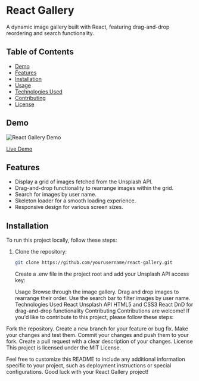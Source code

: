 # React Gallery

A dynamic image gallery built with React, featuring drag-and-drop reordering and search functionality.

## Table of Contents

- [Demo](#demo)
- [Features](#features)
- [Installation](#installation)
- [Usage](#usage)
- [Technologies Used](#technologies-used)
- [Contributing](#contributing)
- [License](#license)

## Demo

![React Gallery Demo](demo.gif)

[Live Demo](#) <!-- Add a link to your live demo -->

## Features

- Display a grid of images fetched from the Unsplash API.
- Drag-and-drop functionality to rearrange images within the grid.
- Search for images by user name.
- Skeleton loader for a smooth loading experience.
- Responsive design for various screen sizes.

## Installation

To run this project locally, follow these steps:

1. Clone the repository:

   ```bash
   git clone https://github.com/yourusername/react-gallery.git
   ```

   Create a .env file in the project root and add your Unsplash API access key:

   Usage
   Browse through the image gallery.
   Drag and drop images to rearrange their order.
   Use the search bar to filter images by user name.
   Technologies Used
   React
   Unsplash API
   HTML5 and CSS3
   React DnD for drag-and-drop functionality
   Contributing
   Contributions are welcome! If you'd like to contribute to this project, please follow these steps:

Fork the repository.
Create a new branch for your feature or bug fix.
Make your changes and test them.
Commit your changes and push them to your fork.
Create a pull request with a clear description of your changes.
License
This project is licensed under the MIT License.

Feel free to customize this README to include any additional information specific to your project, such as deployment instructions or special configurations. Good luck with your React Gallery project!
